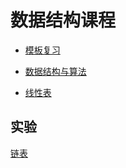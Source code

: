 # 数据结构课程

* [模板复习](./Template/README.md)

* [数据结构与算法](./data_and_algorithm/README.md)

* [线性表](./LinearList/README.md)



## 实验

[链表](./Experiment/Experiment1/README.md)

